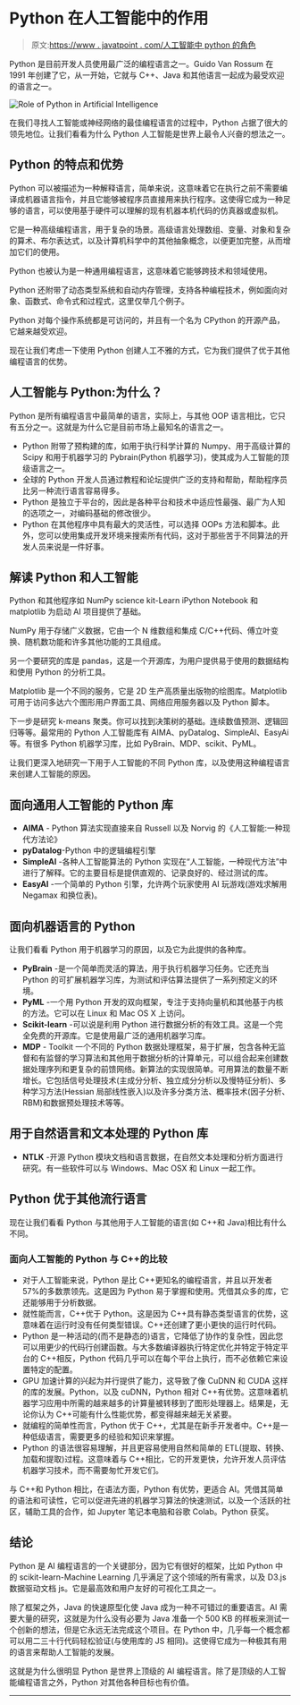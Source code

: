 # Python 在人工智能中的作用

> 原文:[https://www . javatpoint . com/人工智能中 python 的角色](https://www.javatpoint.com/role-of-python-in-artificial-intelligence)

Python 是目前开发人员使用最广泛的编程语言之一。Guido Van Rossum 在 1991 年创建了它，从一开始，它就与 C++、Java 和其他语言一起成为最受欢迎的语言之一。

![Role of Python in Artificial Intelligence](img/e54813848470221062eb4863c725c0b9.png)

在我们寻找人工智能或神经网络的最佳编程语言的过程中，Python 占据了很大的领先地位。让我们看看为什么 Python 人工智能是世界上最令人兴奋的想法之一。

## Python 的特点和优势

Python 可以被描述为一种解释语言，简单来说，这意味着它在执行之前不需要编译成机器语言指令，并且它能够被程序员直接用来执行程序。这使得它成为一种足够的语言，可以使用基于硬件可以理解的现有机器本机代码的仿真器或虚拟机。

它是一种高级编程语言，用于复杂的场景。高级语言处理数组、变量、对象和复杂的算术、布尔表达式，以及计算机科学中的其他抽象概念，以便更加完整，从而增加它们的使用。

Python 也被认为是一种通用编程语言，这意味着它能够跨技术和领域使用。

Python 还附带了动态类型系统和自动内存管理，支持各种编程技术，例如面向对象、函数式、命令式和过程式，这里仅举几个例子。

Python 对每个操作系统都是可访问的，并且有一个名为 CPython 的开源产品，它越来越受欢迎。

现在让我们考虑一下使用 Python 创建人工不雅的方式，它为我们提供了优于其他编程语言的优势。

## 人工智能与 Python:为什么？

Python 是所有编程语言中最简单的语言，实际上，与其他 OOP 语言相比，它只有五分之一。这就是为什么它是目前市场上最知名的语言之一。

*   Python 附带了预构建的库，如用于执行科学计算的 Numpy、用于高级计算的 Scipy 和用于机器学习的 Pybrain(Python 机器学习)，使其成为人工智能的顶级语言之一。
*   全球的 Python 开发人员通过教程和论坛提供广泛的支持和帮助，帮助程序员比另一种流行语言容易得多。
*   Python 是独立于平台的，因此是各种平台和技术中适应性最强、最广为人知的选项之一，对编码基础的修改很少。
*   Python 在其他程序中具有最大的灵活性，可以选择 OOPs 方法和脚本。此外，您可以使用集成开发环境来搜索所有代码，这对于那些苦于不同算法的开发人员来说是一件好事。

## 解读 Python 和人工智能

Python 和其他程序如 NumPy science kit-Learn iPython Notebook 和 matplotlib 为启动 AI 项目提供了基础。

NumPy 用于存储广义数据，它由一个 N 维数组和集成 C/C++代码、傅立叶变换、随机数功能和许多其他功能的工具组成。

另一个要研究的库是 pandas，这是一个开源库，为用户提供易于使用的数据结构和使用 Python 的分析工具。

Matplotlib 是一个不同的服务，它是 2D 生产高质量出版物的绘图库。Matplotlib 可用于访问多达六个图形用户界面工具、网络应用服务器以及 Python 脚本。

下一步是研究 k-means 聚类。你可以找到决策树的基础。连续数值预测、逻辑回归等等。最常用的 Python 人工智能库有 AIMA、pyDatalog、SimpleAI、EasyAi 等。有很多 Python 机器学习库，比如 PyBrain、MDP、scikit、PyML。

让我们更深入地研究一下用于人工智能的不同 Python 库，以及使用这种编程语言来创建人工智能的原因。

## 面向通用人工智能的 Python 库

*   **AIMA** - Python 算法实现直接来自 Russell 以及 Norvig 的《人工智能:一种现代方法论》
*   **pyDatalog**-Python 中的逻辑编程引擎
*   **SimpleAI** -各种人工智能算法的 Python 实现在“人工智能，一种现代方法”中进行了解释。它的主要目标是提供直观的、记录良好的、经过测试的库。
*   **EasyAI** -一个简单的 Python 引擎，允许两个玩家使用 AI 玩游戏(游戏求解用 Negamax 和换位表)。

## 面向机器语言的 Python

让我们看看 Python 用于机器学习的原因，以及它为此提供的各种库。

*   **PyBrain** -是一个简单而灵活的算法，用于执行机器学习任务。它还充当 Python 的可扩展机器学习库，为测试和评估算法提供了一系列预定义的环境。
*   **PyML** -一个用 Python 开发的双向框架，专注于支持向量机和其他基于内核的方法。它可以在 Linux 和 Mac OS X 上访问。
*   **Scikit-learn** -可以说是利用 Python 进行数据分析的有效工具。这是一个完全免费的开源库。它是使用最广泛的通用机器学习库。
*   **MDP** - Toolkit 一个不同的 Python 数据处理框架，易于扩展，包含各种无监督和有监督的学习算法和其他用于数据分析的计算单元，可以组合起来创建数据处理序列和更复杂的前馈网络。新算法的实现很简单。可用算法的数量不断增长。它包括信号处理技术(主成分分析、独立成分分析以及慢特征分析)、多种学习方法(Hessian 局部线性嵌入)以及许多分类方法、概率技术(因子分析、RBM)和数据预处理技术等等。

## 用于自然语言和文本处理的 Python 库

*   **NTLK** -开源 Python 模块文档和语言数据，在自然文本处理和分析方面进行研究。有一些软件可以与 Windows、Mac OSX 和 Linux 一起工作。

## Python 优于其他流行语言

现在让我们看看 Python 与其他用于人工智能的语言(如 C++和 Java)相比有什么不同。

### 面向人工智能的 Python 与 C++的比较

*   对于人工智能来说，Python 是比 C++更知名的编程语言，并且以开发者 57%的多数票领先。这是因为 Python 易于掌握和使用。凭借其众多的库，它还能够用于分析数据。
*   就性能而言，C++优于 Python。这是因为 C++具有静态类型语言的优势，这意味着在运行时没有任何类型错误。C++还创建了更小更快的运行时代码。
*   Python 是一种活动的(而不是静态的)语言，它降低了协作的复杂性，因此您可以用更少的代码行创建函数。与大多数编译器执行特定优化并特定于特定平台的 C++相反，Python 代码几乎可以在每个平台上执行，而不必依赖它来设置特定的配置。
*   GPU 加速计算的兴起为并行提供了能力，这导致了像 CuDNN 和 CUDA 这样的库的发展。Python，以及 cuDNN，Python 相对 C++有优势。这意味着机器学习应用中所需的越来越多的计算量被转移到了图形处理器上。结果是，无论你认为 C++可能有什么性能优势，都变得越来越无关紧要。
*   就编程的简单性而言，Python 优于 C++，尤其是在新手开发者中。C++是一种低级语言，需要更多的经验和知识来掌握。
*   Python 的语法很容易理解，并且更容易使用自然和简单的 ETL(提取、转换、加载和提取)过程。这意味着与 C++相比，它的开发更快，允许开发人员评估机器学习技术，而不需要匆忙开发它们。

与 C++和 Python 相比，在语法方面，Python 有优势，更适合 AI。凭借其简单的语法和可读性，它可以促进先进的机器学习算法的快速测试，以及一个活跃的社区，辅助工具的合作，如 Jupyter 笔记本电脑和谷歌 Colab。Python 获奖。

## 结论

Python 是 AI 编程语言的一个关键部分，因为它有很好的框架，比如 Python 中的 scikit-learn-Machine Learning 几乎满足了这个领域的所有需求，以及 D3.js 数据驱动文档 js。它是最高效和用户友好的可视化工具之一。

除了框架之外，Java 的快速原型化使 Java 成为一种不可错过的重要语言。AI 需要大量的研究，这就是为什么没有必要为 Java 准备一个 500 KB 的样板来测试一个创新的想法，但是它永远无法完成这个项目。在 Python 中，几乎每一个概念都可以用二三十行代码轻松验证(与使用库的 JS 相同)。这使得它成为一种极其有用的语言来帮助人工智能的发展。

这就是为什么很明显 Python 是世界上顶级的 AI 编程语言。除了是顶级的人工智能编程语言之外，Python 对其他各种目标也有价值。

* * *